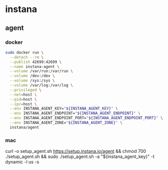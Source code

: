 # instana

## agent

### docker

```bash
sudo docker run \
  --detach --rm \
  --publish 42699:42699 \
  --name instana-agent \
  --volume /var/run:/var/run \
  --volume /dev:/dev \
  --volume /sys:/sys \
  --volume /var/log:/var/log \
  --privileged \
  --net=host \
  --pid=host \
  --ipc=host \
  --env INSTANA_AGENT_KEY="${INSTANA_AGENT_KEY}" \
  --env INSTANA_AGENT_ENDPOINT="${INSTANA_AGENT_ENDPOINT}" \
  --env INSTANA_AGENT_ENDPOINT_PORT="${INSTANA_AGENT_ENDPOINT_PORT}" \
  --env INSTANA_AGENT_ZONE="${INSTANA_AGENT_ZONE}" \
  instana/agent
```

### mac

curl -o setup_agent.sh https://setup.instana.io/agent && chmod 700 ./setup_agent.sh && sudo ./setup_agent.sh -a "${instana_agent_key}" -t dynamic -l us -s